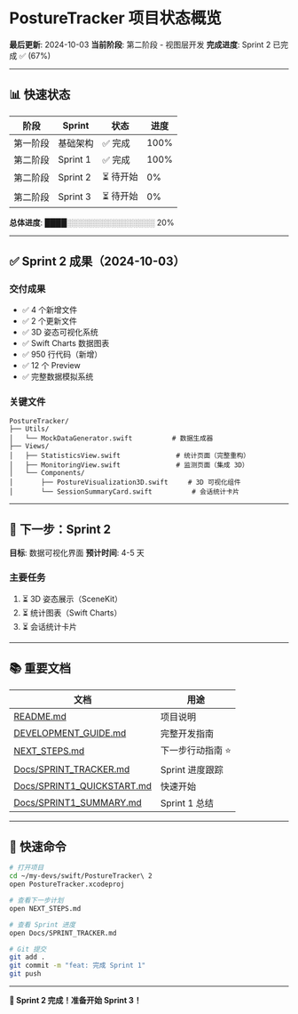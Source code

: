 # PostureTracker 项目状态概览

**最后更新**: 2024-10-03
**当前阶段**: 第二阶段 - 视图层开发
**完成进度**: Sprint 2 已完成 ✅ (67%)

---

## 📊 快速状态

| 阶段     | Sprint   | 状态      | 进度 |
| -------- | -------- | --------- | ---- |
| 第一阶段 | 基础架构 | ✅ 完成   | 100% |
| 第二阶段 | Sprint 1 | ✅ 完成   | 100% |
| 第二阶段 | Sprint 2 | ⏳ 待开始 | 0%   |
| 第二阶段 | Sprint 3 | ⏳ 待开始 | 0%   |

**总体进度**: ████░░░░░░░░░░░░░░░░ 20%

---

## ✅ Sprint 2 成果（2024-10-03）

### 交付成果

- ✅ 4 个新增文件
- ✅ 2 个更新文件
- ✅ 3D 姿态可视化系统
- ✅ Swift Charts 数据图表
- ✅ 950 行代码（新增）
- ✅ 12 个 Preview
- ✅ 完整数据模拟系统

### 关键文件

```
PostureTracker/
├── Utils/
│   └── MockDataGenerator.swift          # 数据生成器
├── Views/
│   ├── StatisticsView.swift              # 统计页面（完整重构）
│   ├── MonitoringView.swift              # 监测页面（集成 3D）
│   └── Components/
│       ├── PostureVisualization3D.swift     # 3D 可视化组件
│       └── SessionSummaryCard.swift          # 会话统计卡片
```

---

## 🎯 下一步：Sprint 2

**目标**: 数据可视化界面
**预计时间**: 4-5 天

### 主要任务

1. ⏳ 3D 姿态展示（SceneKit）
2. ⏳ 统计图表（Swift Charts）
3. ⏳ 会话统计卡片

---

## 📚 重要文档

| 文档                                                     | 用途              |
| -------------------------------------------------------- | ----------------- |
| [README.md](README.md)                                   | 项目说明          |
| [DEVELOPMENT_GUIDE.md](DEVELOPMENT_GUIDE.md)             | 完整开发指南      |
| [NEXT_STEPS.md](NEXT_STEPS.md)                           | 下一步行动指南 ⭐ |
| [Docs/SPRINT_TRACKER.md](Docs/SPRINT_TRACKER.md)         | Sprint 进度跟踪   |
| [Docs/SPRINT1_QUICKSTART.md](Docs/SPRINT1_QUICKSTART.md) | 快速开始          |
| [Docs/SPRINT1_SUMMARY.md](Docs/SPRINT1_SUMMARY.md)       | Sprint 1 总结     |

---

## 🚀 快速命令

```bash
# 打开项目
cd ~/my-devs/swift/PostureTracker\ 2
open PostureTracker.xcodeproj

# 查看下一步计划
open NEXT_STEPS.md

# 查看 Sprint 进度
open Docs/SPRINT_TRACKER.md

# Git 提交
git add .
git commit -m "feat: 完成 Sprint 1"
git push
```

---

**🎉 Sprint 2 完成！准备开始 Sprint 3！**

